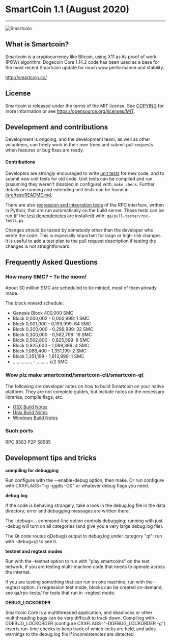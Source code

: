 # SmartCoin 1.1 (August 2020)
***

![Smartcoin](http://smartcoin.cc/images/smartcoin2-196x196.png)

## What is Smartcoin?
Smartcoin is a cryptocurrency like Bitcoin, using X11 as its proof of work (POW) algorithm. Dogecoin Core 1.14.2 code has been used as a base for the most recent Smartcoin update for much wow performance and stability.

http://smartcoin.cc/

## License
Smartcoin is released under the terms of the MIT license. See [COPYING](COPYING) for more
information or see https://opensource.org/licenses/MIT.

## Development and contributions
Development is ongoing, and the development team, as well as other volunteers, can freely work in their own trees and submit pull requests when features or bug fixes are ready.

#### Contributions

Developers are strongly encouraged to write [unit tests](src/test/README.md) for new code, and to
submit new unit tests for old code. Unit tests can be compiled and run
(assuming they weren't disabled in configure) with: `make check`. Further details on running
and extending unit tests can be found in [/src/test/README.md](/src/test/README.md).

There are also [regression and integration tests](/qa) of the RPC interface, written
in Python, that are run automatically on the build server.
These tests can be run (if the [test dependencies](/qa) are installed) with: `qa/pull-tester/rpc-tests.py`

Changes should be tested by somebody other than the developer who wrote the
code. This is especially important for large or high-risk changes. It is useful
to add a test plan to the pull request description if testing the changes is
not straightforward.

## Frequently Asked Questions

### How many SMC? – To the moon!
About 30 million SMC are scheduled to be minted, most of them already made.

The block reward schedule:

- Genesis Block           400,000 SMC
- Block 0,000,002 - 0,000,999:  1 SMC
- Block 0,001,000 - 0,199,999: 64 SMC
- Block 0,200,000 - 0,299,999: 32 SMC
- Block 0,300,000 - 0,562,799: 16 SMC
- Block 0,562,800 - 0,825,599:  8 SMC
- Block 0,825,600 - 1,088,399:  4 SMC
- Block 1,088,400 - 1,351,199:  2 SMC
- Block 1,351,199 - 1,613,999:  1 SMC
- ............... - ......... x/2 SMC

### Wow plz make smartcoind/smartcoin-cli/smartcoin-qt

  The following are developer notes on how to build Smartcoin on your native platform. They are not complete guides, but include notes on the necessary libraries, compile flags, etc.

  - [OSX Build Notes](doc/build-osx.md)
  - [Unix Build Notes](doc/build-unix.md)
  - [Windows Build Notes](doc/build-msw.md)

### Such ports
RPC 8583
P2P 58585

## Development tips and tricks

**compiling for debugging**

Run configure with the --enable-debug option, then make. Or run configure with
CXXFLAGS="-g -ggdb -O0" or whatever debug flags you need.

**debug.log**

If the code is behaving strangely, take a look in the debug.log file in the data directory;
error and debugging messages are written there.

The -debug=... command-line option controls debugging; running with just -debug will turn
on all categories (and give you a very large debug.log file).

The Qt code routes qDebug() output to debug.log under category "qt": run with -debug=qt
to see it.

**testnet and regtest modes**

Run with the -testnet option to run with "play smartcoins" on the test network, if you
are testing multi-machine code that needs to operate across the internet.

If you are testing something that can run on one machine, run with the -regtest option.
In regression test mode, blocks can be created on-demand; see qa/rpc-tests/ for tests
that run in -regtest mode.

**DEBUG_LOCKORDER**

Smartcoin Core is a multithreaded application, and deadlocks or other multithreading bugs
can be very difficult to track down. Compiling with -DDEBUG_LOCKORDER (configure
CXXFLAGS="-DDEBUG_LOCKORDER -g") inserts run-time checks to keep track of which locks
are held, and adds warnings to the debug.log file if inconsistencies are detected.
